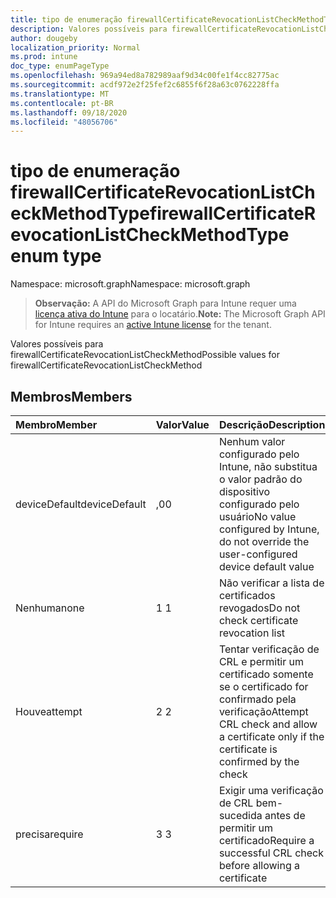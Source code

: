 ```yaml
---
title: tipo de enumeração firewallCertificateRevocationListCheckMethodType
description: Valores possíveis para firewallCertificateRevocationListCheckMethod
author: dougeby
localization_priority: Normal
ms.prod: intune
doc_type: enumPageType
ms.openlocfilehash: 969a94ed8a782989aaf9d34c00fe1f4cc82775ac
ms.sourcegitcommit: acdf972e2f25fef2c6855f6f28a63c0762228ffa
ms.translationtype: MT
ms.contentlocale: pt-BR
ms.lasthandoff: 09/18/2020
ms.locfileid: "48056706"
---
```

# <a name="firewallcertificaterevocationlistcheckmethodtype-enum-type"></a><span data-ttu-id="682aa-103">tipo de enumeração firewallCertificateRevocationListCheckMethodType</span><span class="sxs-lookup"><span data-stu-id="682aa-103">firewallCertificateRevocationListCheckMethodType enum type</span></span>

<span data-ttu-id="682aa-104">Namespace: microsoft.graph</span><span class="sxs-lookup"><span data-stu-id="682aa-104">Namespace: microsoft.graph</span></span>

> <span data-ttu-id="682aa-105">**Observação:** A API do Microsoft Graph para Intune requer uma [licença ativa do Intune](https://go.microsoft.com/fwlink/?linkid=839381) para o locatário.</span><span class="sxs-lookup"><span data-stu-id="682aa-105">**Note:** The Microsoft Graph API for Intune requires an [active Intune license](https://go.microsoft.com/fwlink/?linkid=839381) for the tenant.</span></span>

<span data-ttu-id="682aa-106">Valores possíveis para firewallCertificateRevocationListCheckMethod</span><span class="sxs-lookup"><span data-stu-id="682aa-106">Possible values for firewallCertificateRevocationListCheckMethod</span></span>

## <a name="members"></a><span data-ttu-id="682aa-107">Membros</span><span class="sxs-lookup"><span data-stu-id="682aa-107">Members</span></span>
|<span data-ttu-id="682aa-108">Membro</span><span class="sxs-lookup"><span data-stu-id="682aa-108">Member</span></span>|<span data-ttu-id="682aa-109">Valor</span><span class="sxs-lookup"><span data-stu-id="682aa-109">Value</span></span>|<span data-ttu-id="682aa-110">Descrição</span><span class="sxs-lookup"><span data-stu-id="682aa-110">Description</span></span>|
|:---|:---|:---|
|<span data-ttu-id="682aa-111">deviceDefault</span><span class="sxs-lookup"><span data-stu-id="682aa-111">deviceDefault</span></span>|<span data-ttu-id="682aa-112">,0</span><span class="sxs-lookup"><span data-stu-id="682aa-112">0</span></span>|<span data-ttu-id="682aa-113">Nenhum valor configurado pelo Intune, não substitua o valor padrão do dispositivo configurado pelo usuário</span><span class="sxs-lookup"><span data-stu-id="682aa-113">No value configured by Intune, do not override the user-configured device default value</span></span>|
|<span data-ttu-id="682aa-114">Nenhuma</span><span class="sxs-lookup"><span data-stu-id="682aa-114">none</span></span>|<span data-ttu-id="682aa-115">1 </span><span class="sxs-lookup"><span data-stu-id="682aa-115">1</span></span>|<span data-ttu-id="682aa-116">Não verificar a lista de certificados revogados</span><span class="sxs-lookup"><span data-stu-id="682aa-116">Do not check certificate revocation list</span></span>|
|<span data-ttu-id="682aa-117">Houve</span><span class="sxs-lookup"><span data-stu-id="682aa-117">attempt</span></span>|<span data-ttu-id="682aa-118">2 </span><span class="sxs-lookup"><span data-stu-id="682aa-118">2</span></span>|<span data-ttu-id="682aa-119">Tentar verificação de CRL e permitir um certificado somente se o certificado for confirmado pela verificação</span><span class="sxs-lookup"><span data-stu-id="682aa-119">Attempt CRL check and allow a certificate only if the certificate is confirmed by the check</span></span>|
|<span data-ttu-id="682aa-120">precisa</span><span class="sxs-lookup"><span data-stu-id="682aa-120">require</span></span>|<span data-ttu-id="682aa-121">3 </span><span class="sxs-lookup"><span data-stu-id="682aa-121">3</span></span>|<span data-ttu-id="682aa-122">Exigir uma verificação de CRL bem-sucedida antes de permitir um certificado</span><span class="sxs-lookup"><span data-stu-id="682aa-122">Require a successful CRL check before allowing a certificate</span></span>|









